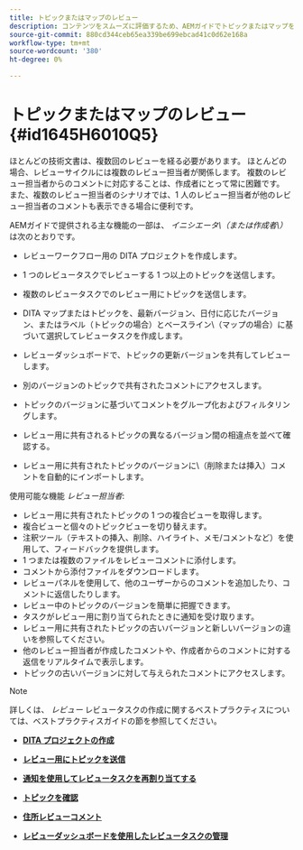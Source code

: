 ```yaml
---
title: トピックまたはマップのレビュー
description: コンテンツをスムーズに評価するため、AEMガイドでトピックまたはマップを効率的にレビューします。 AEMガイドの作成者およびレビュー担当者向けの機能を理解する。
source-git-commit: 880cd344ceb65ea339be699ebcad41c0d62e168a
workflow-type: tm+mt
source-wordcount: '380'
ht-degree: 0%

---
```


# トピックまたはマップのレビュー {#id1645H6010Q5}

ほとんどの技術文書は、複数回のレビューを経る必要があります。 ほとんどの場合、レビューサイクルには複数のレビュー担当者が関係します。 複数のレビュー担当者からのコメントに対応することは、作成者にとって常に困難です。 また、複数のレビュー担当者のシナリオでは、1 人のレビュー担当者が他のレビュー担当者のコメントも表示できる場合に便利です。

AEMガイドで提供される主な機能の一部は、 *イニシエータ\（または作成者\）* は次のとおりです。

- レビューワークフロー用の DITA プロジェクトを作成します。
- 1 つのレビュータスクでレビューする 1 つ以上のトピックを送信します。

- 複数のレビュータスクでのレビュー用にトピックを送信します。

- DITA マップまたはトピックを、最新バージョン、日付に応じたバージョン、またはラベル（トピックの場合）とベースライン\（マップの場合）に基づいて選択してレビュータスクを作成します。

- レビューダッシュボードで、トピックの更新バージョンを共有してレビューします。

- 別のバージョンのトピックで共有されたコメントにアクセスします。

- トピックのバージョンに基づいてコメントをグループ化およびフィルタリングします。

- レビュー用に共有されるトピックの異なるバージョン間の相違点を並べて確認する。

- レビュー用に共有されたトピックのバージョンに\（削除または挿入）コメントを自動的にインポートします。


使用可能な機能 *レビュー担当者*:

- レビュー用に共有されたトピックの 1 つの複合ビューを取得します。
- 複合ビューと個々のトピックビューを切り替えます。
- 注釈ツール（テキストの挿入、削除、ハイライト、メモ/コメントなど）を使用して、フィードバックを提供します。
- 1 つまたは複数のファイルをレビューコメントに添付します。
- コメントから添付ファイルをダウンロードします。
- レビューパネルを使用して、他のユーザーからのコメントを追加したり、コメントに返信したりします。
- レビュー中のトピックのバージョンを簡単に把握できます。
- タスクがレビュー用に割り当てられたときに通知を受け取ります。
- レビュー用に共有されたトピックの古いバージョンと新しいバージョンの違いを参照してください。
- 他のレビュー担当者が作成したコメントや、作成者からのコメントに対する返信をリアルタイムで表示します。
- トピックの古いバージョンに対して与えられたコメントにアクセスします。

>[!NOTE]
>
> 詳しくは、 *レビュー* レビュータスクの作成に関するベストプラクティスについては、ベストプラクティスガイドの節を参照してください。

- **[DITA プロジェクトの作成](authoring-create-dita-project.md)**

- **[レビュー用にトピックを送信](review-send-topics-for-review.md)**

- **[通知を使用してレビュータスクを再割り当てする](reassign-review-using-notification.md)**

- **[トピックを確認](review-topics.md)**

- **[住所レビューコメント](review-address-review-comments.md)**

- **[レビューダッシュボードを使用したレビュータスクの管理](review-manage-tasks-review-dashboard.md)**
